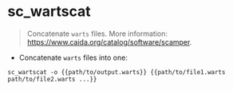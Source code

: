 # sc_wartscat

> Concatenate `warts` files.
> More information: <https://www.caida.org/catalog/software/scamper>.

- Concatenate `warts` files into one:

`sc_wartscat -o {{path/to/output.warts}} {{path/to/file1.warts path/to/file2.warts ...}}`
